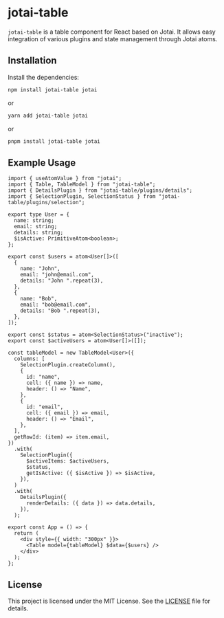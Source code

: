 # jotai-table

`jotai-table` is a table component for React based on Jotai. It allows easy integration of various plugins and state management through Jotai atoms.

## Installation

Install the dependencies:

```bash
npm install jotai-table jotai
```

or

```bash
yarn add jotai-table jotai
```

or

```bash
pnpm install jotai-table jotai
```

## Example Usage

```tsx
import { useAtomValue } from "jotai";
import { Table, TableModel } from "jotai-table";
import { DetailsPlugin } from "jotai-table/plugins/details";
import { SelectionPlugin, SelectionStatus } from "jotai-table/plugins/selection";

export type User = {
  name: string;
  email: string;
  details: string;
  $isActive: PrimitiveAtom<boolean>;
};

export const $users = atom<User[]>([
  {
    name: "John",
    email: "john@email.com",
    details: "John ".repeat(3),
  },
  {
    name: "Bob",
    email: "bob@email.com",
    details: "Bob ".repeat(3),
  },
]);

export const $status = atom<SelectionStatus>("inactive");
export const $activeUsers = atom<User[]>([]);

const tableModel = new TableModel<User>({
  columns: [
    SelectionPlugin.createColumn(),
    {
      id: "name",
      cell: ({ name }) => name,
      header: () => "Name",
    },
    {
      id: "email",
      cell: ({ email }) => email,
      header: () => "Email",
    },
  ],
  getRowId: (item) => item.email,
})
  .with(
    SelectionPlugin({
      $activeItems: $activeUsers,
      $status,
      getIsActive: ({ $isActive }) => $isActive,
    }),
  )
  .with(
    DetailsPlugin({
      renderDetails: ({ data }) => data.details,
    }),
  );

export const App = () => {
  return (
    <div style={{ width: "300px" }}>
      <Table model={tableModel} $data={$users} />
    </div>
  );
};
```

## License

This project is licensed under the MIT License. See the [LICENSE](./LICENSE) file for details.
